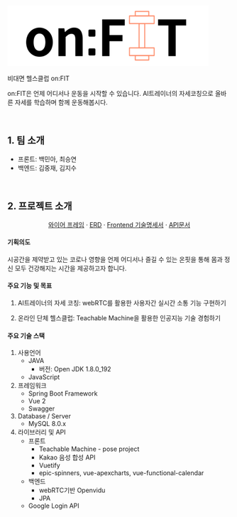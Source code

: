 ![image-20220216213346733](README.assets/image-20220216213346733.png)

비대면 헬스클럽 on:FIT

on:FIT은 언제 어디서나 운동을 시작할 수 있습니다. AI트레이너의 자세코칭으로 올바른 자세를 학습하며 함께 운동해봅시다.

​	  

## 1. 팀 소개

- 프론트: 백민아, 최승연
- 백엔드: 김중재, 김지수

​		 

## 2. 프로젝트 소개

  <p align="center">
<a href="README.assets/와이어프레임.pdf">와이어 프레임</a>	·	<a href="README.assets/ERD.pdf">ERD</a>	·	
      <a href="README.assets/기술명세서.pdf">Frontend 기술명세서</a>    · 	<a href="README.assets/API문서.pdf">API문서</a>

#### 기획의도

시공간을 제약받고 있는 코로나 영향을 언제 어디서나 즐길 수 있는 온핏을 통해 몸과 정신 모두 건강해지는 시간을 제공하고자 합니다.



#### 주요 기능 및 목표

1. AI트레이너의 자세 코칭: webRTC를 활용한 사용자간 실시간 소통 기능 구현하기

2. 온라인 단체 헬스클럽: Teachable Machine을 활용한 인공지능 기술 경험하기

    

#### 주요 기술 스택

1. 사용언어
   - JAVA
     - 버전: Open JDK 1.8.0_192
   - JavaScript
2. 프레임워크
   - Spring Boot Framework
   - Vue 2
   - Swagger
3. Database / Server
   - MySQL 8.0.x
4. 라이브러리 및 API
   - 프론트
     - Teachable Machine - pose project
     - Kakao 음성 합성 API
     - Vuetify
     - epic-spinners, vue-apexcharts, vue-functional-calendar
   - 백엔드
     - webRTC기반 Openvidu
     - JPA
   - Google Login API

